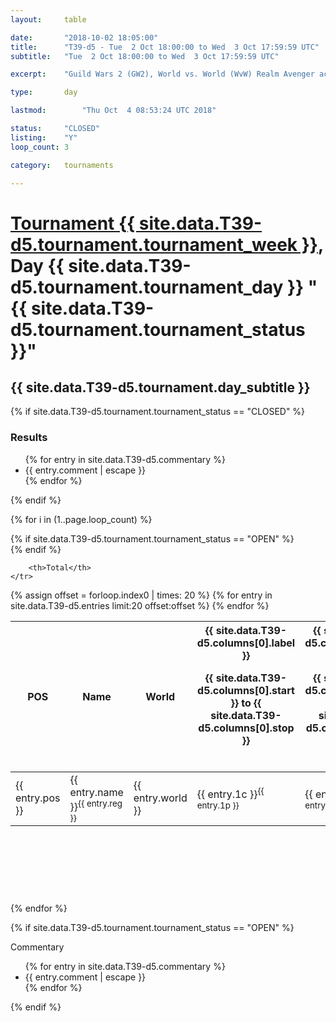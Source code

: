 ```yaml
---
layout: 	table

date: 		"2018-10-02 18:05:00"
title: 		"T39-d5 - Tue  2 Oct 18:00:00 to Wed  3 Oct 17:59:59 UTC"
subtitle: 	"Tue  2 Oct 18:00:00 to Wed  3 Oct 17:59:59 UTC"

excerpt:    "Guild Wars 2 (GW2), World vs. World (WvW) Realm Avenger achivement Tournament. \"Every Kill Counts\""

type:       day

lastmod: 		"Thu Oct  4 08:53:24 UTC 2018"

status:     "CLOSED"
listing:    "Y"
loop_count: 3

category: 	tournaments

---
```

<div class="table_header">
    <h1><a href="{{ site.data.T39-d5.tournament.week_url }}">Tournament {{ site.data.T39-d5.tournament.tournament_week }}</a>, Day {{ site.data.T39-d5.tournament.tournament_day }} "{{ site.data.T39-d5.tournament.tournament_status }}"</h1>
    <h2>{{ site.data.T39-d5.tournament.day_subtitle }}</h2> 
</div>

{% if site.data.T39-d5.tournament.tournament_status == "CLOSED" %} 
<div class="commentary">
  <h3>Results</h3>
  <ul>
    {% for entry in site.data.T39-d5.commentary %}
    <li class="commentary_list">{{ entry.comment | escape }}</li>
    {% endfor %}
  </ul>
</div>
{% endif %}


{% for i in (1..page.loop_count) %}

{% if site.data.T39-d5.tournament.tournament_status == "OPEN" %} 
<br>
{% endif %}

<table class="day_table">
  <colgroup>
    <col style="width:18px">
    <col style="width:55px">
    <col style="width:55px">
    <col style="width:12px">
    <col style="width:12px">
    <col style="width:12px">
    <col style="width:12px">
    <col style="width:12px">
    <col style="width:12px">
    <col style="width:12px">
    <col style="width:12px">
    <col style="width:12px">
    <col style="width:12px">
    <col style="width:12px">
    <col style="width:12px">
    <col style="width:12px">
    <col style="width:12px">
    <col style="width:12px">
    <col style="width:12px">
    <col style="width:12px">
    <col style="width:12px">
    <col style="width:12px">
    <col style="width:12px">
    <col style="width:12px">
    <col style="width:12px">
    <col style="width:12px">
    <col style="width:12px">
    <col style="width:18px">
  </colgroup>  
  <thead>
    <tr>
        <th>POS</th>
        <th class="AlignLeft">Name</th>
        <th class="AlignLeft">World</th>

<th><div class="label">{{ site.data.T39-d5.columns[0].label }}<p class="onhover">{{ site.data.T39-d5.columns[0].start }} to {{ site.data.T39-d5.columns[0].stop }}</p></div>​</th>
<th><div class="label">{{ site.data.T39-d5.columns[1].label }}<p class="onhover">{{ site.data.T39-d5.columns[1].start }} to {{ site.data.T39-d5.columns[1].stop }}</p></div>​</th>
<th><div class="label">{{ site.data.T39-d5.columns[2].label }}<p class="onhover">{{ site.data.T39-d5.columns[2].start }} to {{ site.data.T39-d5.columns[2].stop }}</p></div>​</th>
<th><div class="label">{{ site.data.T39-d5.columns[3].label }}<p class="onhover">{{ site.data.T39-d5.columns[3].start }} to {{ site.data.T39-d5.columns[3].stop }}</p></div>​</th>
<th><div class="label">{{ site.data.T39-d5.columns[4].label }}<p class="onhover">{{ site.data.T39-d5.columns[4].start }} to {{ site.data.T39-d5.columns[4].stop }}</p></div>​</th>
<th><div class="label">{{ site.data.T39-d5.columns[5].label }}<p class="onhover">{{ site.data.T39-d5.columns[5].start }} to {{ site.data.T39-d5.columns[5].stop }}</p></div>​</th>
<th><div class="label">{{ site.data.T39-d5.columns[6].label }}<p class="onhover">{{ site.data.T39-d5.columns[6].start }} to {{ site.data.T39-d5.columns[6].stop }}</p></div>​</th>
<th><div class="label">{{ site.data.T39-d5.columns[7].label }}<p class="onhover">{{ site.data.T39-d5.columns[7].start }} to {{ site.data.T39-d5.columns[7].stop }}</p></div>​</th>
<th><div class="label">{{ site.data.T39-d5.columns[8].label }}<p class="onhover">{{ site.data.T39-d5.columns[8].start }} to {{ site.data.T39-d5.columns[8].stop }}</p></div>​</th>
<th><div class="label">{{ site.data.T39-d5.columns[9].label }}<p class="onhover">{{ site.data.T39-d5.columns[9].start }} to {{ site.data.T39-d5.columns[9].stop }}</p></div>​</th>
<th><div class="label">{{ site.data.T39-d5.columns[10].label }}<p class="onhover">{{ site.data.T39-d5.columns[10].start }} to {{ site.data.T39-d5.columns[10].stop }}</p></div>​</th>

<th><div class="label">{{ site.data.T39-d5.columns[11].label }}<p class="onhover">{{ site.data.T39-d5.columns[11].start }} to {{ site.data.T39-d5.columns[11].stop }}</p></div>​</th>
<th><div class="label">{{ site.data.T39-d5.columns[12].label }}<p class="onhover">{{ site.data.T39-d5.columns[12].start }} to {{ site.data.T39-d5.columns[12].stop }}</p></div>​</th>
<th><div class="label">{{ site.data.T39-d5.columns[13].label }}<p class="onhover">{{ site.data.T39-d5.columns[13].start }} to {{ site.data.T39-d5.columns[13].stop }}</p></div>​</th>
<th><div class="label">{{ site.data.T39-d5.columns[14].label }}<p class="onhover">{{ site.data.T39-d5.columns[14].start }} to {{ site.data.T39-d5.columns[14].stop }}</p></div>​</th>
<th><div class="label">{{ site.data.T39-d5.columns[15].label }}<p class="onhover">{{ site.data.T39-d5.columns[15].start }} to {{ site.data.T39-d5.columns[15].stop }}</p></div>​</th>
<th><div class="label">{{ site.data.T39-d5.columns[16].label }}<p class="onhover">{{ site.data.T39-d5.columns[16].start }} to {{ site.data.T39-d5.columns[16].stop }}</p></div>​</th>
<th><div class="label">{{ site.data.T39-d5.columns[17].label }}<p class="onhover">{{ site.data.T39-d5.columns[17].start }} to {{ site.data.T39-d5.columns[17].stop }}</p></div>​</th>
<th><div class="label">{{ site.data.T39-d5.columns[18].label }}<p class="onhover">{{ site.data.T39-d5.columns[18].start }} to {{ site.data.T39-d5.columns[18].stop }}</p></div>​</th>
<th><div class="label">{{ site.data.T39-d5.columns[19].label }}<p class="onhover">{{ site.data.T39-d5.columns[19].start }} to {{ site.data.T39-d5.columns[19].stop }}</p></div>​</th>
<th><div class="label">{{ site.data.T39-d5.columns[20].label }}<p class="onhover">{{ site.data.T39-d5.columns[20].start }} to {{ site.data.T39-d5.columns[20].stop }}</p></div>​</th>

<th><div class="label">{{ site.data.T39-d5.columns[21].label }}<p class="onhover">{{ site.data.T39-d5.columns[21].start }} to {{ site.data.T39-d5.columns[21].stop }}</p></div>​</th>
<th><div class="label">{{ site.data.T39-d5.columns[22].label }}<p class="onhover">{{ site.data.T39-d5.columns[22].start }} to {{ site.data.T39-d5.columns[22].stop }}</p></div>​</th>
<th><div class="label">{{ site.data.T39-d5.columns[23].label }}<p class="onhover">{{ site.data.T39-d5.columns[23].start }} to {{ site.data.T39-d5.columns[23].stop }}</p></div>​</th>

        <th>Total</th>
    </tr>
  </thead>
  {% assign offset = forloop.index0 | times: 20 %}
<tbody>
{% for entry in site.data.T39-d5.entries limit:20 offset:offset %}
  <tr>
    <td class="pl{{ entry.pos }}">{{ entry.pos }}</td>
    <td class="AlignLeft">{{ entry.name }}<sup>{{ entry.reg }}</sup></td>
    <td class="AlignLeft">{{ entry.world }}</td>
    <td class="pl{{ entry.1p }}">{{ entry.1c }}<sup>{{ entry.1p }}</sup></td>
    <td class="pl{{ entry.2p }}">{{ entry.2c }}<sup>{{ entry.2p }}</sup></td>
    <td class="pl{{ entry.3p }}">{{ entry.3c }}<sup>{{ entry.3p }}</sup></td>
    <td class="pl{{ entry.4p }}">{{ entry.4c }}<sup>{{ entry.4p }}</sup></td>
    <td class="pl{{ entry.5p }}">{{ entry.5c }}<sup>{{ entry.5p }}</sup></td>
    <td class="pl{{ entry.6p }}">{{ entry.6c }}<sup>{{ entry.6p }}</sup></td>
    <td class="pl{{ entry.7p }}">{{ entry.7c }}<sup>{{ entry.7p }}</sup></td>
    <td class="pl{{ entry.8p }}">{{ entry.8c }}<sup>{{ entry.8p }}</sup></td>
    <td class="pl{{ entry.9p }}">{{ entry.9c }}<sup>{{ entry.9p }}</sup></td>
    <td class="pl{{ entry.10p }}">{{ entry.10c }}<sup>{{ entry.10p }}</sup></td>
    <td class="pl{{ entry.11p }}">{{ entry.11c }}<sup>{{ entry.11p }}</sup></td>
    <td class="pl{{ entry.12p }}">{{ entry.12c }}<sup>{{ entry.12p }}</sup></td>
    <td class="pl{{ entry.13p }}">{{ entry.13c }}<sup>{{ entry.13p }}</sup></td>
    <td class="pl{{ entry.14p }}">{{ entry.14c }}<sup>{{ entry.14p }}</sup></td>
    <td class="pl{{ entry.15p }}">{{ entry.15c }}<sup>{{ entry.15p }}</sup></td>
    <td class="pl{{ entry.16p }}">{{ entry.16c }}<sup>{{ entry.16p }}</sup></td>
    <td class="pl{{ entry.17p }}">{{ entry.17c }}<sup>{{ entry.17p }}</sup></td>
    <td class="pl{{ entry.18p }}">{{ entry.18c }}<sup>{{ entry.18p }}</sup></td>
    <td class="pl{{ entry.19p }}">{{ entry.19c }}<sup>{{ entry.19p }}</sup></td>
    <td class="pl{{ entry.20p }}">{{ entry.20c }}<sup>{{ entry.20p }}</sup></td>
    <td class="pl{{ entry.21p }}">{{ entry.21c }}<sup>{{ entry.21p }}</sup></td>
    <td class="pl{{ entry.22p }}">{{ entry.22c }}<sup>{{ entry.22p }}</sup></td>
    <td class="pl{{ entry.23p }}">{{ entry.23c }}<sup>{{ entry.23p }}</sup></td>
    <td class="pl{{ entry.24p }}">{{ entry.24c }}<sup>{{ entry.24p }}</sup></td>
    <td>{{ entry.total }}</td>
  </tr>
{% endfor %}  
</tbody>
</table>
<div class="leaderboard">
  <script async src="//pagead2.googlesyndication.com/pagead/js/adsbygoogle.js"></script>
  <!-- 728x90 -->
  <ins class="adsbygoogle"
       style="display:inline-block;width:728px;height:90px"
       data-ad-client="ca-pub-3274917281288240"
       data-ad-slot="3870538733"></ins>
  <script>
  (adsbygoogle = window.adsbygoogle || []).push({});
  </script>    
</div>
<br />
{% endfor %}

{% if site.data.T39-d5.tournament.tournament_status == "OPEN" %} 
<div class="commentary">
  <span class="commentary_title">Commentary</span>
  <ul>
    {% for entry in site.data.T39-d5.commentary %}
    <li class="commentary_list">{{ entry.comment | escape }}</li>
    {% endfor %}
  </ul>
</div>
{% endif %}


